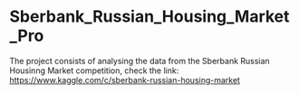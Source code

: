 # Sberbank_Russian_Housing_Market_Pro
The project consists of analysing the data from the Sberbank Russian Housinng Market competition, check the link: https://www.kaggle.com/c/sberbank-russian-housing-market
